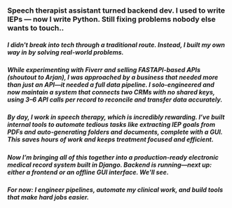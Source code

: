 ### Speech therapist assistant turned backend dev. I used to write IEPs — now I write Python. Still fixing problems nobody else wants to touch..

##### I didn't break into tech through a traditional route. Instead, I built my own way in by solving real-world problems.

##### While experimenting with Fiverr and selling FASTAPI-based APIs (shoutout to Arjan), I was approached by a business that needed more than just an API—it needed a full data pipeline. I solo-engineered and now maintain a system that connects two CRMs with no shared keys, using 3–6 API calls per record to reconcile and transfer data accurately.

##### By day, I work in speech therapy, which is incredibly rewarding. I’ve built internal tools to automate tedious tasks like extracting IEP goals from PDFs and auto-generating folders and documents, complete with a GUI. This saves hours of work and keeps treatment focused and efficient.

##### Now I’m bringing all of this together into a production-ready electronic medical record system built in Django. Backend is running—next up: either a frontend or an offline GUI interface. We'll see.

##### For now: I engineer pipelines, automate my clinical work, and build tools that make hard jobs easier.
